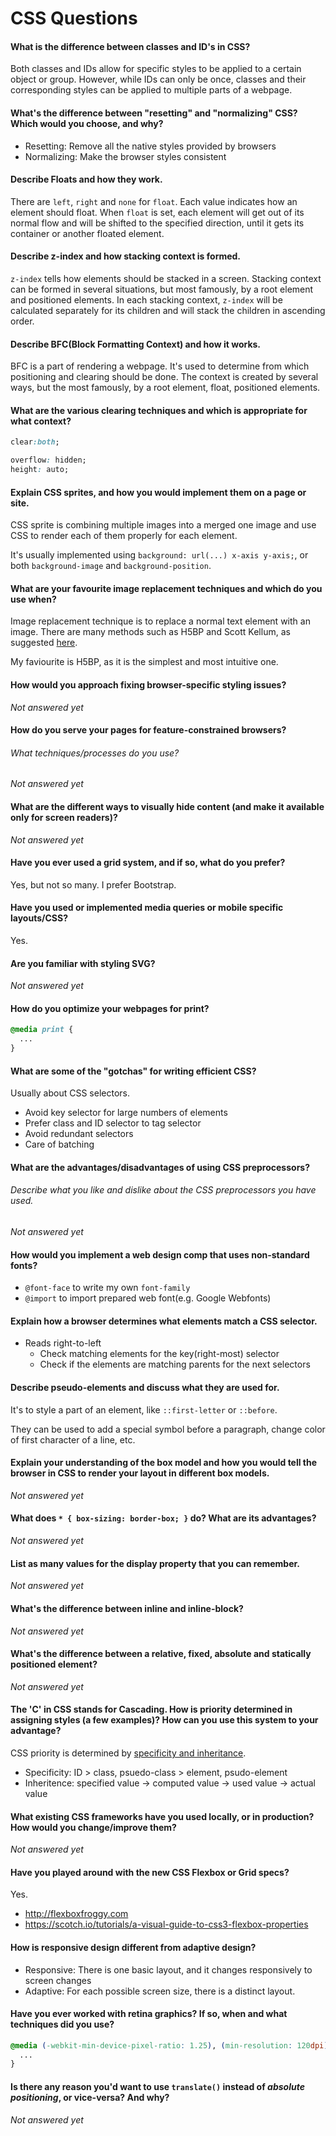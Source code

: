 # CSS Questions

#### What is the difference between classes and ID's in CSS?

Both classes and IDs allow for specific styles to be applied to a certain object or group. However, while IDs can only be once, classes and their corresponding styles can be applied to multiple parts of a webpage.

#### What's the difference between "resetting" and "normalizing" CSS? Which would you choose, and why?

- Resetting: Remove all the native styles provided by browsers
- Normalizing: Make the browser styles consistent

#### Describe Floats and how they work.

There are `left`, `right` and `none` for `float`. Each value indicates how an
element should float. When `float` is set, each element will get out of its
normal flow and will be shifted to the specified direction, until it gets its
container or another floated element.

#### Describe z-index and how stacking context is formed.

`z-index` tells how elements should be stacked in a screen. Stacking context
can be formed in several situations, but most famously, by a root element and
positioned elements. In each stacking context, `z-index` will be calculated
separately for its children and will stack the children in ascending order.

#### Describe BFC(Block Formatting Context) and how it works.

BFC is a part of rendering a webpage. It's used to determine from which
positioning and clearing should be done. The context is created by several
ways, but the most famously, by a root element, float, positioned elements.

#### What are the various clearing techniques and which is appropriate for what context?

```css
clear:both;
```

```css
overflow: hidden;
height: auto;
```

#### Explain CSS sprites, and how you would implement them on a page or site.

CSS sprite is combining multiple images into a merged one image and use CSS to
render each of them properly for each element.

It's usually implemented using `background: url(...) x-axis y-axis;`, or
both `background-image` and `background-position`.

#### What are your favourite image replacement techniques and which do you use when?

Image replacement technique is to replace a normal text element with an image.
There are many methods such as H5BP and Scott Kellum, as suggested [here](https://css-tricks.com/the-image-replacement-museum/).

My faviourite is H5BP, as it is the simplest and most intuitive one.

#### How would you approach fixing browser-specific styling issues?

*Not answered yet*

#### How do you serve your pages for feature-constrained browsers?
###### What techniques/processes do you use?

*Not answered yet*

#### What are the different ways to visually hide content (and make it available only for screen readers)?

*Not answered yet*

#### Have you ever used a grid system, and if so, what do you prefer?

Yes, but not so many. I prefer Bootstrap.

#### Have you used or implemented media queries or mobile specific layouts/CSS?

Yes.

#### Are you familiar with styling SVG?

*Not answered yet*

#### How do you optimize your webpages for print?

```css
@media print {
  ...
}
```

#### What are some of the "gotchas" for writing efficient CSS?

Usually about CSS selectors.

- Avoid key selector for large numbers of elements
- Prefer class and ID selector to tag selector
- Avoid redundant selectors
- Care of batching

#### What are the advantages/disadvantages of using CSS preprocessors?
###### Describe what you like and dislike about the CSS preprocessors you have used.

*Not answered yet*

#### How would you implement a web design comp that uses non-standard fonts?

- `@font-face` to write my own `font-family`
- `@import` to import prepared web font(e.g. Google Webfonts)

#### Explain how a browser determines what elements match a CSS selector.

- Reads right-to-left
  - Check matching elements for the key(right-most) selector
  - Check if the elements are matching parents for the next selectors

#### Describe pseudo-elements and discuss what they are used for.

It's to style a part of an element, like `::first-letter` or `::before`.

They can be used to add a special symbol before a paragraph, change color of
first character of a line, etc.

#### Explain your understanding of the box model and how you would tell the browser in CSS to render your layout in different box models.

*Not answered yet*

#### What does ```* { box-sizing: border-box; }``` do? What are its advantages?

*Not answered yet*

#### List as many values for the display property that you can remember.

*Not answered yet*

#### What's the difference between inline and inline-block?

*Not answered yet*

#### What's the difference between a relative, fixed, absolute and statically positioned element?

*Not answered yet*

#### The 'C' in CSS stands for Cascading.  How is priority determined in assigning styles (a few examples)?  How can you use this system to your advantage?

CSS priority is determined by [specificity and inheritance](https://www.smashingmagazine.com/2010/04/css-specificity-and-inheritance/).

- Specificity: ID > class, psuedo-class > element, psudo-element
- Inheritence: specified value → computed value → used value → actual value

#### What existing CSS frameworks have you used locally, or in production? How would you change/improve them?

*Not answered yet*

#### Have you played around with the new CSS Flexbox or Grid specs?

Yes.

- http://flexboxfroggy.com
- https://scotch.io/tutorials/a-visual-guide-to-css3-flexbox-properties

#### How is responsive design different from adaptive design?

- Responsive: There is one basic layout, and it changes responsively to
  screen changes
- Adaptive: For each possible screen size, there is a distinct layout.

#### Have you ever worked with retina graphics? If so, when and what techniques did you use?

```css
@media (-webkit-min-device-pixel-ratio: 1.25), (min-resolution: 120dpi) {
  ...
}
```

#### Is there any reason you'd want to use `translate()` instead of *absolute positioning*, or vice-versa? And why?

*Not answered yet*
